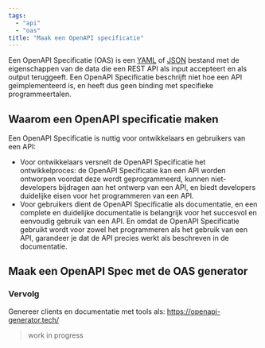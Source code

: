 ```yaml
---
tags:
  - "api"
  - "oas"
title: "Maak een OpenAPI specificatie"
---
```


Een OpenAPI Specificatie (OAS) is een [YAML](https://yaml.org/spec/) of [JSON](https://www.forumstandaardisatie.nl/open-standaarden/json) bestand met de eigenschappen van de data die een REST API als input accepteert en als output teruggeeft. Een OpenAPI Specificatie beschrijft niet hoe een API geïmplementeerd is, en heeft dus geen binding met specifieke programmeertalen.

## Waarom een OpenAPI specificatie maken

Een OpenAPI Specificatie is nuttig voor ontwikkelaars en gebruikers van een API:

- Voor ontwikkelaars versnelt de OpenAPI Specificatie het ontwikkelproces: de OpenAPI Specificatie kan een API worden ontworpen voordat deze wordt geprogrammeerd, kunnen niet-developers bijdragen aan het ontwerp van een API, en biedt developers duidelijke eisen voor het programmeren van een API.
- Voor gebruikers dient de OpenAPI Specificatie als documentatie, en een complete en duidelijke documentatie is belangrijk voor het succesvol en eenvoudig gebruik van een API. En omdat de OpenAPI Specificatie gebruikt wordt voor zowel het programmeren als het gebruik van een API, garandeer je dat de API precies werkt als beschreven in de documentatie.

## Maak een OpenAPI Spec met de OAS generator

### Vervolg

Genereer clients en documentatie met tools als: https://openapi-generator.tech/

> work in progress
